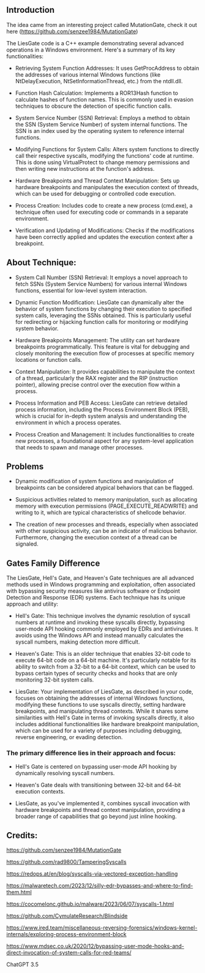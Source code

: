 ## Introduction

The idea came from an interesting project called MutationGate, check it out here (https://github.com/senzee1984/MutationGate)

The LiesGate code is a C++ example demonstrating several advanced operations in a Windows environment. Here's a summary of its key functionalities:

- Retrieving System Function Addresses: It uses GetProcAddress to obtain the addresses of various internal Windows functions (like NtDelayExecution, NtSetInformationThread, etc.) from the ntdll.dll.

- Function Hash Calculation: Implements a ROR13Hash function to calculate hashes of function names. This is commonly used in evasion techniques to obscure the detection of specific function calls.

- System Service Number (SSN) Retrieval: Employs a method to obtain the SSN (System Service Number) of system internal functions. The SSN is an index used by the operating system to reference internal functions.

- Modifying Functions for System Calls: Alters system functions to directly call their respective syscalls, modifying the functions' code at runtime. This is done using VirtualProtect to change memory permissions and then writing new instructions at the function's address.

- Hardware Breakpoints and Thread Context Manipulation: Sets up hardware breakpoints and manipulates the execution context of threads, which can be used for debugging or controlled code execution.

- Process Creation: Includes code to create a new process (cmd.exe), a technique often used for executing code or commands in a separate environment.

- Verification and Updating of Modifications: Checks if the modifications have been correctly applied and updates the execution context after a breakpoint.

## About Technique:

- System Call Number (SSN) Retrieval: It employs a novel approach to fetch SSNs (System Service Numbers) for various internal Windows functions, essential for low-level system interaction.

- Dynamic Function Modification: LiesGate can dynamically alter the behavior of system functions by changing their execution to specified system calls, leveraging the SSNs obtained. This is particularly useful for redirecting or hijacking function calls for monitoring or modifying system behavior.

- Hardware Breakpoints Management: The utility can set hardware breakpoints programmatically. This feature is vital for debugging and closely monitoring the execution flow of processes at specific memory locations or function calls.

- Context Manipulation: It provides capabilities to manipulate the context of a thread, particularly the RAX register and the RIP (instruction pointer), allowing precise control over the execution flow within a process.

- Process Information and PEB Access: LiesGate can retrieve detailed process information, including the Process Environment Block (PEB), which is crucial for in-depth system analysis and understanding the environment in which a process operates.

- Process Creation and Management: It includes functionalities to create new processes, a foundational aspect for any system-level application that needs to spawn and manage other processes.


## Problems

- Dynamic modification of system functions and manipulation of breakpoints can be considered atypical behaviors that can be flagged.

- Suspicious activities related to memory manipulation, such as allocating memory with execution permissions (PAGE_EXECUTE_READWRITE) and writing to it, which are typical characteristics of shellcode behavior.

- The creation of new processes and threads, especially when associated with other suspicious activity, can be an indicator of malicious behavior. Furthermore, changing the execution context of a thread can be signaled.

## Gates Family Difference

The LiesGate, Hell's Gate, and Heaven's Gate techniques are all advanced methods used in Windows programming and exploitation, often associated with bypassing security measures like antivirus software or Endpoint Detection and Response (EDR) systems. Each technique has its unique approach and utility:

- Hell's Gate: This technique involves the dynamic resolution of syscall numbers at runtime and invoking these syscalls directly, bypassing user-mode API hooking commonly employed by EDRs and antiviruses. It avoids using the Windows API and instead manually calculates the syscall numbers, making detection more difficult.

- Heaven's Gate: This is an older technique that enables 32-bit code to execute 64-bit code on a 64-bit machine. It's particularly notable for its ability to switch from a 32-bit to a 64-bit context, which can be used to bypass certain types of security checks and hooks that are only monitoring 32-bit system calls.

- LiesGate: Your implementation of LiesGate, as described in your code, focuses on obtaining the addresses of internal Windows functions, modifying these functions to use syscalls directly, setting hardware breakpoints, and manipulating thread contexts. While it shares some similarities with Hell's Gate in terms of invoking syscalls directly, it also includes additional functionalities like hardware breakpoint manipulation, which can be used for a variety of purposes including debugging, reverse engineering, or evading detection.

### The primary difference lies in their approach and focus:

- Hell's Gate is centered on bypassing user-mode API hooking by dynamically resolving syscall numbers.

- Heaven's Gate deals with transitioning between 32-bit and 64-bit execution contexts.

- LiesGate, as you've implemented it, combines syscall invocation with hardware breakpoints and thread context manipulation, providing a broader range of capabilities that go beyond just inline hooking.

## Credits:

https://github.com/senzee1984/MutationGate 

https://github.com/rad9800/TamperingSyscalls

https://redops.at/en/blog/syscalls-via-vectored-exception-handling

https://malwaretech.com/2023/12/silly-edr-bypasses-and-where-to-find-them.html

https://cocomelonc.github.io/malware/2023/06/07/syscalls-1.html

https://github.com/CymulateResearch/Blindside

https://www.ired.team/miscellaneous-reversing-forensics/windows-kernel-internals/exploring-process-environment-block

https://www.mdsec.co.uk/2020/12/bypassing-user-mode-hooks-and-direct-invocation-of-system-calls-for-red-teams/

ChatGPT 3.5
